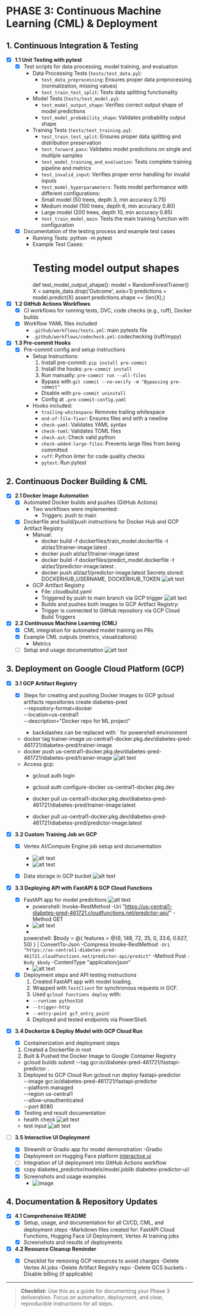 # PHASE 3: Continuous Machine Learning (CML) & Deployment

## 1. Continuous Integration & Testing
- [x] **1.1 Unit Testing with pytest**
  - [x] Test scripts for data processing, model training, and evaluation
    * Data Processing Tests (`tests/test_data.py`):
        - `test_data_preprocessing`: Ensures proper data preprocessing (normalization, missing values)
        - `test_train_test_split`: Tests data splitting functionality
    * Model Tests (`tests/test_model.py`):
        - `test_model_output_shape`: Verifies correct output shape of model predictions
        - `test_model_probability_shape`: Validates probability output shape
    * Training Tests (`tests/test_training.py`):
        - `test_train_test_split`: Ensures proper data splitting and distribution preservation
        - `test_forward_pass`: Validates model predictions on single and multiple samples
        - `test_model_training_and_evaluation`: Tests complete training pipeline and metrics
        - `test_invalid_input`: Verifies proper error handling for invalid inputs
        - `test_model_hyperparameters`: Tests model performance with different configurations:
        * Small model (50 trees, depth 3, min accuracy 0.75)
        * Medium model (100 trees, depth 6, min accuracy 0.80)
        * Large model (200 trees, depth 10, min accuracy 0.85)
        - `test_train_model_main`: Tests the main training function with configuration
  - [x] Documentation of the testing process and example test cases
    * Running Tests:
        python -m pytest
    * Example Test Cases:
        # Testing model output shapes
        def test_model_output_shape():
            model = RandomForestTrainer()
            X = sample_data.drop('Outcome', axis=1)
            predictions = model.predict(X)
            assert predictions.shape == (len(X),)
- [x] **1.2 GitHub Actions Workflows**
  - [x] CI workflows for running tests, DVC, code checks (e.g., ruff), Docker builds
  - [x] Workflow YAML files included
    * `.github/workflows/tests.yml`: main pytests file
    * `.github/workflows/codecheck.yml`: codechecking (ruff/mypy)

- [x] **1.3 Pre-commit Hooks**
  - [x] Pre-commit config and setup instructions
    * Setup Instructions:
        1. Install pre-commit: `pip install pre-commit`
        2. Install the hooks: `pre-commit install`
        3. Run manually: `pre-commit run --all-files`
        - Bypass with `git commit --no-verify -m "Bypassing pre-commit"`
        - Disable with `pre-commit uninstall`
        - Config at `.pre-commit-config.yaml`
    * Hooks included:
        - `trailing-whitespace`: Removes trailing whitespace
        - `end-of-file-fixer`: Ensures files end with a newline
        - `check-yaml`: Validates YAML syntax
        - `check-toml`: Validates TOML files
        - `check-ast`: Check valid python
        - `check-added-large-files`: Prevents large files from being committed
        - `ruff`: Python linter for code quality checks
        - `pytest`: Run pytest

## 2. Continuous Docker Building & CML
- [x] **2.1 Docker Image Automation**
  - [x] Automated Docker builds and pushes (GitHub Actions)
    - Two workflows were implemented:
      - Triggers: push to main
  - [x] Dockerfile and build/push instructions for Docker Hub and GCP Artifact Registry
    - Manual:
      - docker build -f dockerfiles/train_model.dockerfile -t alzlaz1/trainer-image:latest .
      - docker push alzlaz1/trainer-image:latest
      - docker build -f dockerfiles/predict_model.dockerfile -t alzlaz1/predictor-image:latest .
      - docker push alzlaz1/predictor-image:latest
    Secrets stored: DOCKERHUB_USERNAME, DOCKERHUB_TOKEN
    ![alt text](images/gcp_repo.png)
    - GCP Artifact Registry
      - File: cloudbuild.yaml
      - Triggered by push to main branch via GCP trigger
      ![alt text](images/gcp_trigger.png)
      - Builds and pushes both images to GCP Artifact Registry:
      - Trigger is connected to GitHub repository via GCP Cloud Build Triggers
- [x] **2.2 Continuous Machine Learning (CML)**
  - [x] CML integration for automated model training on PRs
  - [x] Example CML outputs (metrics, visualizations)
    - Metrics
  - [ ] Setup and usage documentation
    ![alt text](images/cml_output.png)
## 3. Deployment on Google Cloud Platform (GCP)
- [x] **3.1 GCP Artifact Registry**
  - [x] Steps for creating and pushing Docker images to GCP
    gcloud artifacts repositories create diabetes-pred \
    --repository-format=docker \
    --location=us-central1 \
    --description="Docker repo for ML project"

    - backslashes can be replaced with ` for powershell environment

  - docker tag trainer-image us-central1-docker.pkg.dev/diabetes-pred-461721/diabetes-pred/trainer-image
  - docker push us-central1-docker.pkg.dev/diabetes-pred-461721/diabetes-pred/trainer-image
  ![alt text](docs/screenshots/Artifact_Screenshot.png)
  - Access gcp:
    - gcloud auth login
    - gcloud auth configure-docker us-central1-docker.pkg.dev

    - docker pull us-central1-docker.pkg.dev/diabetes-pred-461721/diabetes-pred/trainer-image:latest
    - docker pull us-central1-docker.pkg.dev/diabetes-pred-461721/diabetes-pred/predictor-image:latest

- [x] **3.2 Custom Training Job on GCP**
  - [x] Vertex AI/Compute Engine job setup and documentation
    - ![alt text](docs/screenshots/vertex_ai.png)
    - ![alt text](docs/screenshots/vertex_ai2.png)
  - [x] Data storage in GCP bucket
    ![alt text](images/gcp_bucket3.png)

    
- [x] **3.3 Deploying API with FastAPI & GCP Cloud Functions**
  - [x] FastAPI app for model predictions
    ![alt text](images/Cloud_run_function.png)
    - powershell: Invoke-RestMethod -Uri "https://us-central1-diabetes-pred-461721.cloudfunctions.net/predictor-api/" -Method GET
    - ![alt text](images/health_check.png)
    - 
    powershell: $body = @{
        features = @(6, 148, 72, 35, 0, 33.6, 0.627, 50)
    } | ConvertTo-Json -Compress
    Invoke-RestMethod `
        -Uri "https://us-central1-diabetes-pred-461721.cloudfunctions.net/predictor-api/predict" `
        -Method Post `
        -Body $body `
        -ContentType "application/json"
    - ![alt text](images/predict.png)
  - [x] Deployment steps and API testing instructions
    1. Created FastAPI app with model loading.
    2. Wrapped with `TestClient` for synchronous requests in GCF.
    3. Used `gcloud functions deploy` with:
      - `--runtime python310`
      - `--trigger-http`
      - `--entry-point gcf_entry_point`
    4. Deployed and tested endpoints via PowerShell.


- [x] **3.4 Dockerize & Deploy Model with GCP Cloud Run**
  - [x] Containerization and deployment steps
  1. Created a Dockerfile in root
  2. Built & Pushed the Docker Image to Google Container Registry
  - gcloud builds submit --tag gcr.io/diabetes-pred-461721/fastapi-predictor .
  3. Deployed to GCP Cloud Run
  gcloud run deploy fastapi-predictor \
  --image gcr.io/diabetes-pred-461721/fastapi-predictor \
  --platform managed \
  --region us-central1 \
  --allow-unauthenticated \
  --port 8080
  - [x] Testing and result documentation
  - health check
  ![alt text](images/api_thing.png)
  - test input
  ![alt text](images/test_api2.png)
  

- [ ] **3.5 Interactive UI Deployment**
  - [x] Streamlit or Gradio app for model demonstration
    -Gradio
  - [x] Deployment on Hugging Face platform
    [interactive ui](docs/interactive_ui.md)
  - [ ] Integration of UI deployment into GitHub Actions workflow
  - [x] copy diabetes_predictor/models/model.joblib diabetes-predictor-ui/
  - [x] Screenshots and usage examples
      - ![image](https://github.com/user-attachments/assets/dfa0c176-6922-4beb-9aee-351b567de840)


## 4. Documentation & Repository Updates
- [x] **4.1 Comprehensive README**
  - [x] Setup, usage, and documentation for all CI/CD, CML, and deployment steps
    -Markdown files created for: FastAPI Cloud Functions, Hugging Face UI Deployment, Vertex AI training jobs
  - [x] Screenshots and results of deployments
- [x] **4.2 Resource Cleanup Reminder**
  - [x] Checklist for removing GCP resources to avoid charges
    -Delete Vertex AI jobs
    -Delete Artifact Registry repo
    -Delete GCS buckets
    -Disable billing (if applicable)



---

> **Checklist:** Use this as a guide for documenting your Phase 3 deliverables. Focus on automation, deployment, and clear, reproducible instructions for all steps.
